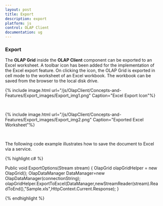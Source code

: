 ```yaml
---
layout: post
title: Export
description: export
platform: js
control: OLAP Client
documentation: ug
---
```


### Export

The **OLAP Grid** inside the **OLAP Client** component can be exported to an Excel worksheet. A toolbar icon has been added for the implementation of the Excel export feature. On clicking the icon, the OLAP Grid is exported in cell mode to the worksheet of an Excel workbook. The workbook can be saved from the browser to the local disk drive.

{% include image.html url="/js/OlapClient/Concepts-and-Features/Export_images/Export_img1.png" Caption="Excel Export Icon"%}

<br/>

{% include image.html url="/js/OlapClient/Concepts-and-Features/Export_images/Export_img2.png" Caption="Exported Excel Worksheet"%}

<br/>

The following code example illustrates how to save the document to Excel via a service.

{% highlight c# %}

Public void ExportOptions(Stream stream)
{
OlapGrid olapGridHelper = new OlapGrid();
OlapDataManager DataManager=new OlapDataManager(connectionString);
olapGridHelper.ExportToExcel(DataManager,newStreamReader(stream).ReadToEnd(),"Sample.xls",HttpContext.Current.Response);
}


{% endhighlight %}



